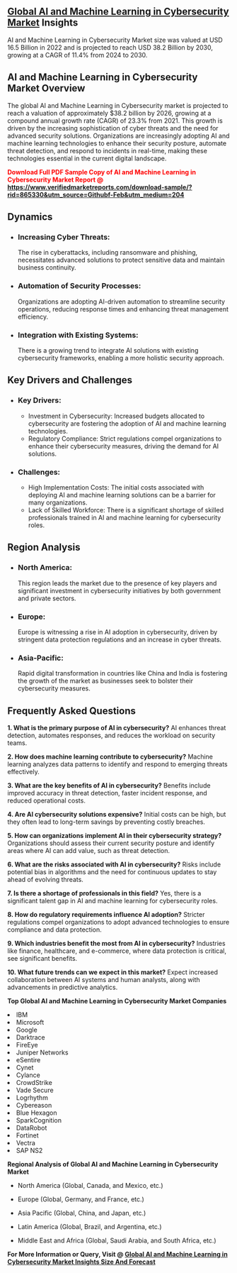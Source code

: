 <h2><a href="https://www.verifiedmarketreports.com/download-sample/?rid=865330&amp;utm_source=Githubf&amp;utm_medium=204" target="_blank">Global AI and Machine Learning in Cybersecurity Market</a> Insights</h2><p>AI and Machine Learning in Cybersecurity Market size was valued at USD 16.5 Billion in 2022 and is projected to reach USD 38.2 Billion by 2030, growing at a CAGR of 11.4% from 2024 to 2030.</p><p> <h2>AI and Machine Learning in Cybersecurity Market Overview</h2> <p>The global AI and Machine Learning in Cybersecurity market is projected to reach a valuation of approximately $38.2 billion by 2026, growing at a compound annual growth rate (CAGR) of 23.3% from 2021. This growth is driven by the increasing sophistication of cyber threats and the need for advanced security solutions. Organizations are increasingly adopting AI and machine learning technologies to enhance their security posture, automate threat detection, and respond to incidents in real-time, making these technologies essential in the current digital landscape.</p> <p><strong><p><span class=""><span style="color: #ff0000;"><strong>Download Full PDF Sample Copy of AI and Machine Learning in Cybersecurity Market Report</strong> @ </span><a href="https://www.verifiedmarketreports.com/download-sample/?rid=865330&amp;utm_source=Githubf-Feb&amp;utm_medium=204" target="_blank">https://www.verifiedmarketreports.com/download-sample/?rid=865330&amp;utm_source=Githubf-Feb&amp;utm_medium=204</a></span></p></strong></p> <h2>Dynamics</h2> <ul> <li><h3>Increasing Cyber Threats:</h3> The rise in cyberattacks, including ransomware and phishing, necessitates advanced solutions to protect sensitive data and maintain business continuity.</li> <li><h3>Automation of Security Processes:</h3> Organizations are adopting AI-driven automation to streamline security operations, reducing response times and enhancing threat management efficiency.</li> <li><h3>Integration with Existing Systems:</h3> There is a growing trend to integrate AI solutions with existing cybersecurity frameworks, enabling a more holistic security approach.</li> </ul> <h2>Key Drivers and Challenges</h2> <ul> <li><h3>Key Drivers:</h3> <ul> <li>Investment in Cybersecurity: Increased budgets allocated to cybersecurity are fostering the adoption of AI and machine learning technologies.</li> <li>Regulatory Compliance: Strict regulations compel organizations to enhance their cybersecurity measures, driving the demand for AI solutions.</li> </ul> </li> <li><h3>Challenges:</h3> <ul> <li>High Implementation Costs: The initial costs associated with deploying AI and machine learning solutions can be a barrier for many organizations.</li> <li>Lack of Skilled Workforce: There is a significant shortage of skilled professionals trained in AI and machine learning for cybersecurity roles.</li> </ul> </li> </ul> <h2>Region Analysis</h2> <ul> <li><h3>North America:</h3> This region leads the market due to the presence of key players and significant investment in cybersecurity initiatives by both government and private sectors.</li> <li><h3>Europe:</h3> Europe is witnessing a rise in AI adoption in cybersecurity, driven by stringent data protection regulations and an increase in cyber threats.</li> <li><h3>Asia-Pacific:</h3> Rapid digital transformation in countries like China and India is fostering the growth of the market as businesses seek to bolster their cybersecurity measures.</li> </ul> <h2>Frequently Asked Questions</h2> <p><strong>1. What is the primary purpose of AI in cybersecurity?</strong> AI enhances threat detection, automates responses, and reduces the workload on security teams.</p> <p><strong>2. How does machine learning contribute to cybersecurity?</strong> Machine learning analyzes data patterns to identify and respond to emerging threats effectively.</p> <p><strong>3. What are the key benefits of AI in cybersecurity?</strong> Benefits include improved accuracy in threat detection, faster incident response, and reduced operational costs.</p> <p><strong>4. Are AI cybersecurity solutions expensive?</strong> Initial costs can be high, but they often lead to long-term savings by preventing costly breaches.</p> <p><strong>5. How can organizations implement AI in their cybersecurity strategy?</strong> Organizations should assess their current security posture and identify areas where AI can add value, such as threat detection.</p> <p><strong>6. What are the risks associated with AI in cybersecurity?</strong> Risks include potential bias in algorithms and the need for continuous updates to stay ahead of evolving threats.</p> <p><strong>7. Is there a shortage of professionals in this field?</strong> Yes, there is a significant talent gap in AI and machine learning for cybersecurity roles.</p> <p><strong>8. How do regulatory requirements influence AI adoption?</strong> Stricter regulations compel organizations to adopt advanced technologies to ensure compliance and data protection.</p> <p><strong>9. Which industries benefit the most from AI in cybersecurity?</strong> Industries like finance, healthcare, and e-commerce, where data protection is critical, see significant benefits.</p> <p><strong>10. What future trends can we expect in this market?</strong> Expect increased collaboration between AI systems and human analysts, along with advancements in predictive analytics.</p> </p><p><strong>Top Global AI and Machine Learning in Cybersecurity Market Companies</strong></p><div data-test-id=""><p><li>IBM</li><li> Microsoft</li><li> Google</li><li> Darktrace</li><li> FireEye</li><li> Juniper Networks</li><li> eSentire</li><li> Cynet</li><li> Cylance</li><li> CrowdStrike</li><li> Vade Secure</li><li> Logrhythm</li><li> Cybereason</li><li> Blue Hexagon</li><li> SparkCognition</li><li> DataRobot</li><li> Fortinet</li><li> Vectra</li><li> SAP NS2</li></p><div><strong>Regional Analysis of&nbsp;Global AI and Machine Learning in Cybersecurity Market</strong></div><ul><li dir="ltr"><p dir="ltr">North America&nbsp;(Global, Canada, and Mexico, etc.)</p></li><li dir="ltr"><p dir="ltr">Europe (Global, Germany, and France, etc.)</p></li><li dir="ltr"><p dir="ltr">Asia Pacific&nbsp;(Global, China, and Japan, etc.)</p></li><li dir="ltr"><p dir="ltr">Latin America&nbsp;(Global, Brazil, and Argentina, etc.)</p></li><li dir="ltr">Middle East and Africa&nbsp;(Global, Saudi Arabia, and South Africa, etc.)</li></ul><p><strong>For More Information or Query, Visit @&nbsp;</strong><strong><a href="https://www.verifiedmarketreports.com/product/ai-and-machine-learning-in-cybersecurity-market/?utm_source=Githubf&amp;utm_medium=204" target="_blank">Global AI and Machine Learning in Cybersecurity Market Insights Size And Forecast</a></strong></p></div>
